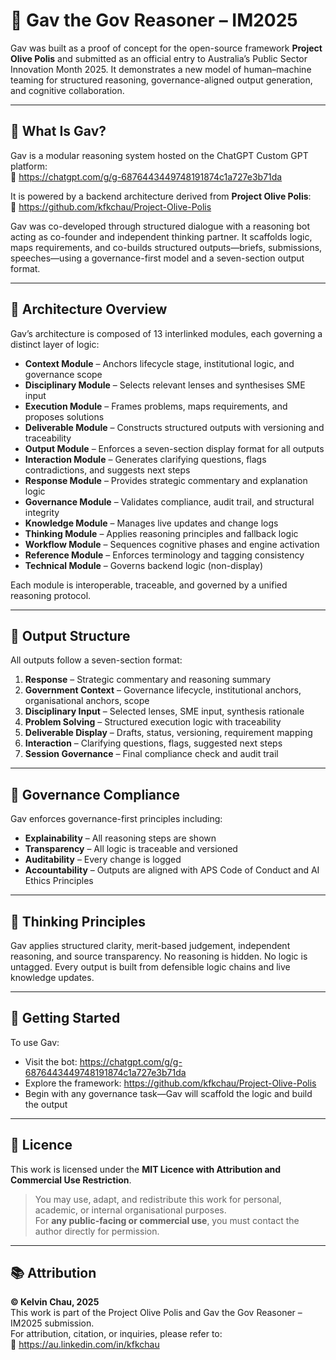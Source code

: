# 🧠 Gav the Gov Reasoner – IM2025

Gav was built as a proof of concept for the open-source framework **Project Olive Polis** and submitted as an official entry to Australia’s Public Sector Innovation Month 2025. It demonstrates a new model of human–machine teaming for structured reasoning, governance-aligned output generation, and cognitive collaboration.

---

## 📘 What Is Gav?

Gav is a modular reasoning system hosted on the ChatGPT Custom GPT platform:  
🔗 https://chatgpt.com/g/g-6876443449748191874c1a727e3b71da

It is powered by a backend architecture derived from **Project Olive Polis**:  
🔗 https://github.com/kfkchau/Project-Olive-Polis

Gav was co-developed through structured dialogue with a reasoning bot acting as co-founder and independent thinking partner. It scaffolds logic, maps requirements, and co-builds structured outputs—briefs, submissions, speeches—using a governance-first model and a seven-section output format.

---

## 🧱 Architecture Overview

Gav’s architecture is composed of 13 interlinked modules, each governing a distinct layer of logic:

- **Context Module** – Anchors lifecycle stage, institutional logic, and governance scope  
- **Disciplinary Module** – Selects relevant lenses and synthesises SME input  
- **Execution Module** – Frames problems, maps requirements, and proposes solutions  
- **Deliverable Module** – Constructs structured outputs with versioning and traceability  
- **Output Module** – Enforces a seven-section display format for all outputs  
- **Interaction Module** – Generates clarifying questions, flags contradictions, and suggests next steps  
- **Response Module** – Provides strategic commentary and explanation logic  
- **Governance Module** – Validates compliance, audit trail, and structural integrity  
- **Knowledge Module** – Manages live updates and change logs  
- **Thinking Module** – Applies reasoning principles and fallback logic  
- **Workflow Module** – Sequences cognitive phases and engine activation  
- **Reference Module** – Enforces terminology and tagging consistency  
- **Technical Module** – Governs backend logic (non-display)

Each module is interoperable, traceable, and governed by a unified reasoning protocol.

---

## 🧠 Output Structure

All outputs follow a seven-section format:

1. **Response** – Strategic commentary and reasoning summary  
2. **Government Context** – Governance lifecycle, institutional anchors, organisational anchors, scope  
3. **Disciplinary Input** – Selected lenses, SME input, synthesis rationale  
4. **Problem Solving** – Structured execution logic with traceability  
5. **Deliverable Display** – Drafts, status, versioning, requirement mapping  
6. **Interaction** – Clarifying questions, flags, suggested next steps  
7. **Session Governance** – Final compliance check and audit trail

---

## 🧾 Governance Compliance

Gav enforces governance-first principles including:

- **Explainability** – All reasoning steps are shown  
- **Transparency** – All logic is traceable and versioned  
- **Auditability** – Every change is logged  
- **Accountability** – Outputs are aligned with APS Code of Conduct and AI Ethics Principles

---

## 🧠 Thinking Principles

Gav applies structured clarity, merit-based judgement, independent reasoning, and source transparency. No reasoning is hidden. No logic is untagged. Every output is built from defensible logic chains and live knowledge updates.

---

## 🚀 Getting Started

To use Gav:

- Visit the bot: https://chatgpt.com/g/g-6876443449748191874c1a727e3b71da  
- Explore the framework: https://github.com/kfkchau/Project-Olive-Polis  
- Begin with any governance task—Gav will scaffold the logic and build the output

---

## 📄 Licence

This work is licensed under the **MIT Licence with Attribution and Commercial Use Restriction**.

> You may use, adapt, and redistribute this work for personal, academic, or internal organisational purposes.  
> For **any public-facing or commercial use**, you must contact the author directly for permission.

---

## 📚 Attribution

**© Kelvin Chau, 2025**  
This work is part of the Project Olive Polis and Gav the Gov Reasoner – IM2025 submission.  
For attribution, citation, or inquiries, please refer to:  
🔗 https://au.linkedin.com/in/kfkchau
